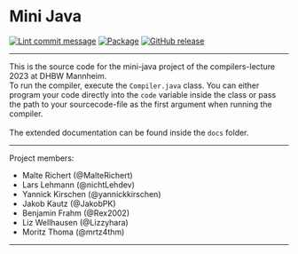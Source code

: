 # Mini Java

[![Lint commit message](https://github.com/yannickkirschen/mini-java/actions/workflows/commit-lint.yml/badge.svg)](https://github.com/yannickkirschen/mini-java/actions/workflows/commit-lint.yml)
[![Package](https://github.com/yannickkirschen/mini-java/actions/workflows/maven-package.yml/badge.svg)](https://github.com/yannickkirschen/mini-java/actions/workflows/maven-package.yml)
[![GitHub release](https://img.shields.io/github/release/yannickkirschen/mini-java.svg)](https://github.com/yannickkirschen/mini-java/releases/)

---

This is the source code for the mini-java project of the compilers-lecture 2023 at DHBW Mannheim. \
To run the compiler, execute the `Compiler.java` class. You can either program your code directly into the `code` variable inside the class or pass
the path to your sourcecode-file as the first argument when running the compiler. \
\
The extended documentation can be found inside the `docs` folder.

---
Project members:
- Malte Richert (@MalteRichert)
- Lars Lehmann (@nichtLehdev)
- Yannick Kirschen (@yannickkirschen)
- Jakob Kautz (@JakobPK)
- Benjamin Frahm (@Rex2002)
- Liz Wellhausen (@Lizzyhara)
- Moritz Thoma (@mrtz4thm)
---

